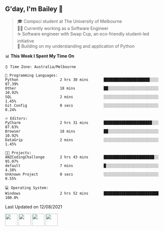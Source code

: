 ## G'day, I'm Bailey 👋

> 🎓 Compsci student at The University of Melbourne <br>
> 👨‍💻 Currently working as a Software Engineer<br>
> ☕️ Software engineer with Swap Cup, an eco-friendly student-led initiative <br>
> 🌱 Building on my understanding and application of Python

<!--START_SECTION:waka-->
📊 **This Week I Spent My Time On** 

```text
⌚︎ Time Zone: Australia/Melbourne

💬 Programming Languages: 
Python                   2 hrs 30 mins       █████████████████████░░░░   87.39% 
Other                    18 mins             ██░░░░░░░░░░░░░░░░░░░░░░░   10.92% 
SQL                      2 mins              ░░░░░░░░░░░░░░░░░░░░░░░░░   1.45% 
Git Config               0 secs              ░░░░░░░░░░░░░░░░░░░░░░░░░   0.24%

🔥 Editors: 
PyCharm                  2 hrs 31 mins       ██████████████████████░░░   87.63% 
Browser                  18 mins             ██░░░░░░░░░░░░░░░░░░░░░░░   10.92% 
DataGrip                 2 mins              ░░░░░░░░░░░░░░░░░░░░░░░░░   1.45%

🐱‍💻 Projects: 
ANZCodingChallenge       2 hrs 43 mins       ███████████████████████░░   95.07% 
default                  7 mins              █░░░░░░░░░░░░░░░░░░░░░░░░   4.38% 
Unknown Project          0 secs              ░░░░░░░░░░░░░░░░░░░░░░░░░   0.55%

💻 Operating System: 
Windows                  2 hrs 52 mins       █████████████████████████   100.0%

```


 Last Updated on 12/08/2021
<!--END_SECTION:waka-->

[<img height="40px" src="https://img.icons8.com/ios-filled/2x/linkedin.png">](https://linkedin.com/in/baileybutler1)
[<img height="40px" src="https://img.icons8.com/ios-filled/2x/github.png">](https://github.com/baely)
[<img height="40px" src="https://img.icons8.com/ios-filled/2x/salesforce.png">](https://trailblazer.me/id/baileybutler)
[<img height="40px" src="https://img.icons8.com/ios-filled/2x/instagram.png">](https://instagram.com/bae1y)
